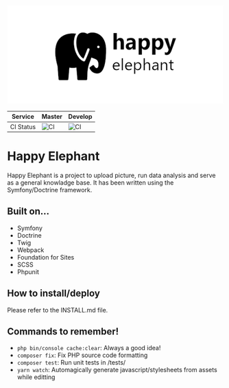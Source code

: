 <p align="center">
<img src="https://raw.githubusercontent.com/A-Daneel/happy-elephant/master/assets/image/readme-header.png" alt="happy-elephant" style="max-width:100%;">
</p>

| **Service** | **Master** | **Develop** |
|-------------|------------------------------------------------------------------------------------------|-------------------------------------------------------------------------------------------|
| CI Status | ![CI](https://github.com/A-Daneel/happy-elephant/workflows/CI/badge.svg?branch=master) | ![CI](https://github.com/A-Daneel/happy-elephant/workflows/CI/badge.svg?branch=develop) |

# Happy Elephant
Happy Elephant is a project to upload picture, run data analysis and serve as a general knowladge base. It has been written using the Symfony/Doctrine framework.

## Built on...
 - Symfony
 - Doctrine
 - Twig
 - Webpack
 - Foundation for Sites
 - SCSS
 - Phpunit

## How to install/deploy
Please refer to the INSTALL.md file.

## Commands to remember!

 - ```php bin/console cache:clear```: Always a good idea!
 - ```composer fix```: Fix PHP source code formatting
 - ```composer test```: Run unit tests in /tests/
 - ```yarn watch```: Automagically generate javascript/stylesheets from assets while editting

